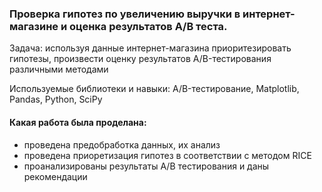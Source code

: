 ### Проверка гипотез по увеличению выручки в интернет- магазине  и оценка результатов A/B теста.

Задача: используя данные интернет-магазина приоритезировать гипотезы, произвести оценку результатов A/B-тестирования различными методами

Используемые библиотеки и навыки: A/B-тестирование, Matplotlib, Pandas, Python, SciPy

#### Какая работа была проделана:
- проведена предобработка данных, их анализ 
- проведена приоретизация гипотез в соответствии с методом RICE 
- проанализированы результаты A/B тестирования и даны рекомендации

